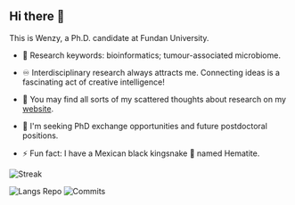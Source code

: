 ## Hi there 👋

<!--
**WenzyWong/WenzyWong** is a ✨ _special_ ✨ repository because its `README.md` (this file) appears on your GitHub profile.

Here are some ideas to get you started:

- 🔭 I’m currently working on ...
- 🌱 I’m currently learning ...
- 👯 I’m looking to collaborate on ...
- 🤔 I’m looking for help with ...
- 💬 Ask me about ...
- 📫 How to reach me: ...
- 😄 Pronouns: ...
- ⚡ Fun fact: ...
-->

This is Wenzy, a Ph.D. candidate at Fundan University. 

- 🧬 Research keywords: bioinformatics; tumour-associated microbiome.

- ♾️ Interdisciplinary research always attracts me. Connecting ideas is a fascinating act of creative intelligence! 

- 💭 You may find all sorts of my scattered thoughts about research on my [website](https://wenzywong.github.io/). 

- 📇 I'm seeking PhD exchange opportunities and future postdoctoral positions.

- ⚡ Fun fact: I have a Mexican black kingsnake 🐍 named Hematite.

![Streak](https://streak-stats.demolab.com/?user=WenzyWong&theme=gotham&card_width=683&card_height=190&border=000000)

![Langs Repo](http://github-profile-summary-cards.vercel.app/api/cards/repos-per-language?username=WenzyWong&theme=gotham) ![Commits](http://github-profile-summary-cards.vercel.app/api/cards/productive-time?username=WenzyWong&theme=gotham&utcOffset=8)
